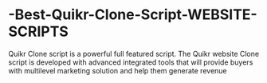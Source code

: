 # -Best-Quikr-Clone-Script-WEBSITE-SCRIPTS
Quikr Clone script is a powerful full featured script. The Quikr website Clone script is developed with advanced integrated tools that will provide buyers with multilevel marketing solution and help them generate revenue

